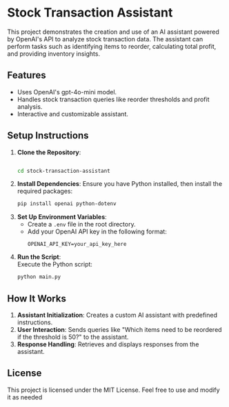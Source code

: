 # Stock Transaction Assistant

This project demonstrates the creation and use of an AI assistant powered by OpenAI's API to analyze stock transaction data. The assistant can perform tasks such as identifying items to reorder, calculating total profit, and providing inventory insights.

## Features
- Uses OpenAI's gpt-4o-mini model.
- Handles stock transaction queries like reorder thresholds and profit analysis.
- Interactive and customizable assistant.

## Setup Instructions

1. **Clone the Repository**:
   ```bash
   
   cd stock-transaction-assistant
2. **Install Dependencies**: Ensure you have Python installed, then install the required packages:
   ```bash
   pip install openai python-dotenv
3. **Set Up Environment Variables**:
   - Create a `.env` file in the root directory.
   - Add your OpenAI API key in the following format:
     ```env
     OPENAI_API_KEY=your_api_key_here
     ```
4. **Run the Script**:  
   Execute the Python script:  
   ```bash
   python main.py
## How It Works

1. **Assistant Initialization**: Creates a custom AI assistant with predefined instructions.
2. **User Interaction**: Sends queries like "Which items need to be reordered if the threshold is 50?" to the assistant.
3. **Response Handling**: Retrieves and displays responses from the assistant.

## License

This project is licensed under the MIT License. Feel free to use and modify it as needed
